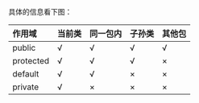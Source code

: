 具体的信息看下图：

| 作用域 | 当前类 | 同一包内 | 子孙类 | 其他包 |
| :--- | :--- | :--- | :--- | :--- |
| public | √ | √ | √ | √ |
| protected | √ | √ | √ | × |
| default | √ | √ | × | × |
| private | √ | × | × | × |




